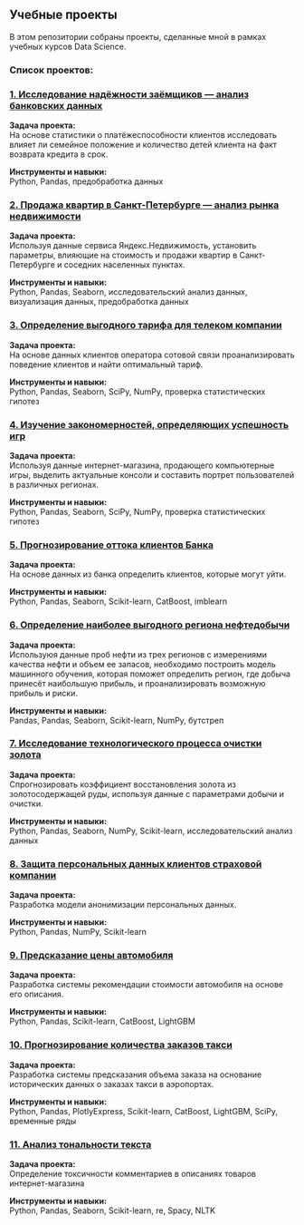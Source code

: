 ## Учебные проекты

В этом репозитории собраны проекты, сделанные мной в рамках учебных курсов Data Science.

### Список проектов:

### [1. Исследование надёжности заёмщиков — анализ банковских данных](https://github.com/chusovalex/DataScienceProjects/tree/main/project_01)

**Задача проекта:**\
На основе статистики о платёжеспособности клиентов исследовать влияет ли семейное положение и количество детей клиента на факт возврата кредита в срок.

**Инструменты и навыки:**\
Python, Pandas, предобработка данных

### [2. Продажа квартир в Санкт-Петербурге — анализ рынка недвижимости](https://github.com/chusovalex/DataScienceProjects/tree/main/project_02)

**Задача проекта:**\
Используя данные сервиса Яндекс.Недвижимость, установить параметры, влияющие на стоимость и продажи квартир в Санкт-Петербурге и соседних населенных пунктах.

**Инструменты и навыки:**\
Python, Pandas, Seaborn, исследовательский анализ данных, визуализация данных, предобработка данных

### [3. Определение выгодного тарифа для телеком компании](https://github.com/chusovalex/DataScienceProjects/tree/main/project_03)
**Задача проекта:**\
На основе данных клиентов оператора сотовой связи проанализировать поведение клиентов и найти оптимальный тариф.

**Инструменты и навыки:**\
Python, Pandas, Seaborn, SciPy, NumPy, проверка статистических гипотез


### [4. Изучение закономерностей, определяющих успешность игр](https://github.com/chusovalex/DataScienceProjects/tree/main/project_04)

**Задача проекта:**\
Используя данные интернет-магазина, продающего компьютерные игры, выделить актуальные консоли и составить портрет пользователей в различных регионах.

**Инструменты и навыки:**\
Python, Pandas, Seaborn, SciPy, NumPy, проверка статистических гипотез

### [5. Прогнозирование оттока клиентов Банка](https://github.com/chusovalex/DataScienceProjects/tree/main/project_05)

**Задача проекта:**\
На основе данных из банка определить клиентов, которые могут уйти.

**Инструменты и навыки:**\
Python, Pandas, Seaborn, Scikit-learn, CatBoost, imblearn

### [6. Определение наиболее выгодного региона нефтедобычи](https://github.com/chusovalex/DataScienceProjects/tree/main/project_06)

**Задача проекта:**\
Используюя данные проб нефти из трех регионов с измерениями качества нефти и объем ее запасов, необходимо построить модель машинного обучения, которая поможет определить регион, где добыча принесёт наибольшую прибыль, и проанализировать возможную прибыль и риски.

**Инструменты и навыки:**\
Pandas, Pandas, Seaborn, Scikit-learn, NumPy, бутстреп

### [7. Исследование технологического процесса очистки золота](https://github.com/chusovalex/DataScienceProjects/tree/main/project_07)

**Задача проекта:**\
Спрогнозировать коэффициент восстановления золота из золотосодержащей руды, используя данные с параметрами добычи и очистки.

**Инструменты и навыки:**\
Python, Pandas, Seaborn, NumPy, Scikit-learn, исследовательский анализ данных

### [8. Защита персональных данных клиентов страховой компании](https://github.com/chusovalex/DataScienceProjects/tree/main/project_08)

**Задача проекта:**\
Разработка модели анонимизации персональных данных.

**Инструменты и навыки:**\
Python, Pandas, NumPy, Scikit-learn

### [9. Предсказание цены автомобиля](https://github.com/chusovalex/DataScienceProjects/tree/main/project_09)
**Задача проекта:**\
Разработка системы рекомендации стоимости автомобиля на основе его описания.

**Инструменты и навыки:**\
Python, Pandas, Scikit-learn, CatBoost, LightGBM

### [10. Прогнозирование количества заказов такси](https://github.com/chusovalex/DataScienceProjects/tree/main/project_10)
**Задача проекта:**\
Разработка системы предсказания объема заказа на основание исторических данных о заказах такси в аэропортах.

**Инструменты и навыки:**\
Python, Pandas, PlotlyExpress, Scikit-learn, CatBoost, LightGBM, SciPy, временные ряды

### [11. Анализ тональности текста](https://github.com/chusovalex/DataScienceProjects/tree/main/project_11)
**Задача проекта:**\
Определение токсичности комментариев в описаниях товаров интернет-магазина

**Инструменты и навыки:**\
Python, Pandas, Seaborn, Scikit-learn, re, Spacy, NLTK
